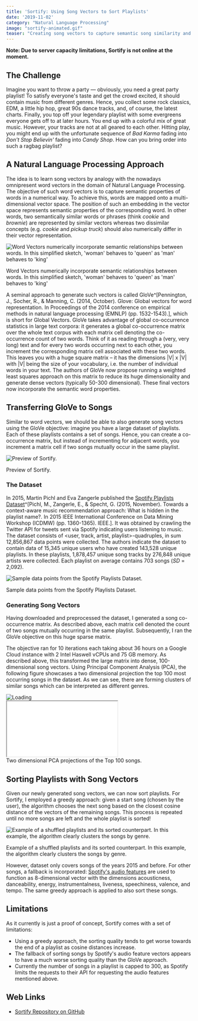 ```yaml
---
title: 'Sortify: Using Song Vectors to Sort Playlists'
date: '2019-11-02'
category: "Natural Language Processing"
image: "sortify-animated.gif"
teaser: "Creating song vectors to capture semantic song similarity and sort playlists."
---
```


**Note: Due to server capacity limitations, Sortify is not online at the moment.**

## The Challenge
Imagine you want to throw a party — obviously, you need a great party playlist! To satisfy everyone's taste and get the 
crowd excited, it should contain music from different genres. Hence, you collect some rock classics, EDM, a little hip 
hop, great 90s dance tracks, and, of course, the latest charts. Finally, you top off your legendary playlist with some 
evergreens everyone gets off to at later hours. You end up with a colorful mix of great music. However, your tracks are 
not at all geared to each other. Hitting play, you might end up with the unfortunate sequence of *Bad Karma* fading into 
*Don't Stop Believin'* fading into *Candy Shop*. How can you bring order into such a ragbag playlist?

## A Natural Language Processing Approach

The idea is to learn song vectors by analogy with the nowadays omnipresent word vectors in the domain of Natural Language 
Processing. The objective of such word vectors is to capture semantic properties of words in a numerical way. To achieve 
this, words are mapped onto a multi-dimensional vector space. The position of such an embedding in the vector space 
represents semantic properties of the corresponding word. In other words, two semantically similar words or phrases 
(think *cookie* and *brownie*) are represented by similar vectors whereas two dissimilar concepts (e.g. *cookie* and 
*pickup truck*) should also numerically differ in their vector representation.

![Word Vectors numerically incorporate semantic relationships between words. In this simplified sketch, 'woman' behaves to 'queen' as 'man' behaves to 'king'](/images/posts/word-vectors.png)
<div class="caption">Word Vectors numerically incorporate semantic relationships between words. In this simplified sketch, 'woman' behaves to 'queen' as 'man' behaves to 'king'</div>

A seminal approach to generate such vectors is called GloVe^[Pennington, J., Socher, R., & Manning, C. (2014, October). Glove: Global vectors for word representation. In Proceedings of the 2014 conference on empirical methods in natural language processing (EMNLP) (pp. 1532-1543).], 
which is short for Global Vectors. GloVe takes advantage of global co-occurrence statistics in large text corpora: 
it generates a global co-occurrence matrix over the whole text corpus with each matrix cell denoting the co-occurrence 
count of two words. Think of it as reading through a (very, very long) text and for every two words occurring next to each 
other, you increment the corresponding matrix cell associated with these two words. This leaves you with a huge square 
matrix – it has the dimensions |V| x |V| with |V| being the size of your vocabulary, i.e. the number of individual words 
in your text. The authors of GloVe now propose running a weighted least squares approach on this matrix to reduce its 
huge dimensionality and generate dense vectors (typically 50-300 dimensional). These final vectors now incorporate the 
semantic word properties.

## Transferring GloVe to Songs

Similar to word vectors, we should be able to also generate song vectors using the GloVe objective: imagine you have a 
large dataset of playlists. Each of these playlists contains a set of songs. Hence, you can create a co-occurrence matrix, 
but instead of incrementing for adjacent words, you increment a matrix cell if two songs mutually occur in the same playlist.

![Preview of Sortify.](/images/posts/sortify-animated.gif)
<div class="caption">Preview of Sortify.</div>

### The Dataset

In 2015, Martin Pichl and Eva Zangerle published the [Spotify Playlists Dataset](https://zenodo.org/record/2594557#.XeNsLS2ZO9Z)^[Pichl, M., Zangerle, E., & Specht, G. (2015, November). Towards a context-aware music recommendation approach: What is hidden in the playlist name?. In 2015 IEEE International Conference on Data Mining Workshop (ICDMW) (pp. 1360-1365). IEEE.]. 
It was obtained by crawling the Twitter API for tweets sent via Spotify indicating users listening to music. The dataset 
consists of &lt;user, track, artist, playlist&gt;-quadruples, in sum 12,856,867 data points were collected. The authors 
indicate the dataset to contain data of 15,345 unique users who have created 143,528 unique playlists. In these playlists, 
1,878,457 unique song tracks by 276,848 unique artists were collected. Each playlist on average contains 703 songs (*SD* = 2,092).

![Sample data points from the Spotify Playlists Dataset.](/images/posts/spotify-dataset.png)
<div class="caption">Sample data points from the Spotify Playlists Dataset.</div>

### Generating Song Vectors

Having downloaded and preprocessed the dataset, I generated a song co-occurrence matrix. As described above, each matrix 
cell denoted the count of two songs mutually occurring in the same playlist. Subsequently, I ran the GloVe objective on 
this huge sparse matrix.

The objective ran for 10 iterations each taking about 36 hours on a Google Cloud instance with 2 Intel Haswell vCPUs and 
75 GB memory. As described above, this transformed the large matrix into dense, 100-dimensional song vectors. Using 
Principal Component Analysis (PCA), the following figure showcases a two dimensional projection the top 100 most occurring 
songs in the dataset. As we can see, there are forming clusters of similar songs which can be interpreted as different genres.

<div class="loadable-iframe">
<div id="spinner"><div><img alt="Loading" src="/assets/svg/puff.svg" /></div></div>
<iframe src="/plots/top100.html" onload="document.getElementById('spinner').style.display='none';"></iframe>
</div>
<div class="caption">Two dimensional PCA projections of the Top 100 songs.</div>

## Sorting Playlists with Song Vectors

Given our newly generated song vectors, we can now sort playlists. For Sortify, I employed a greedy approach: given a 
start song (chosen by the user), the algorithm chooses the next song based on the closest cosine distance of the vectors 
of the remaining songs. This process is repeated until no more songs are left and the whole playlist is sorted!

![Example of a shuffled playlists and its sorted counterpart. In this example, the algorithm clearly clusters the songs by genre.](/images/posts/list_sorted_1.png)
<div class="caption">Example of a shuffled playlists and its sorted counterpart. In this example, the algorithm clearly clusters the songs by genre.</div>

However, dataset only covers songs of the years 2015 and before. For other songs, a fallback is incorporated: 
[Spotify's audio features](https://developer.spotify.com/documentation/web-api/reference/tracks/get-audio-features/)
are used to function as 8-dimensional vector with the dimensions acousticness, danceability, energy, instrumentalness, 
liveness, speechiness, valence, and tempo. The same greedy approach is applied to also sort these songs.

## Limitations
As it currently is just a proof of concept, Sortify comes with a set of limitations:

* Using a greedy approach, the sorting quality tends to get worse towards the end of a playlist as cosine distances increase.
* The fallback of sorting songs by Spotify's audio feature vectors appears to have a much worse sorting quality than the GloVe approach.
* Currently the number of songs in a playlist is capped to 300, as Spotify limits the requests to their API for requesting the audio features mentioned above.

## Web Links

* [Sortify Repository on GitHub](http://github.com/jonasmue/sortify)
